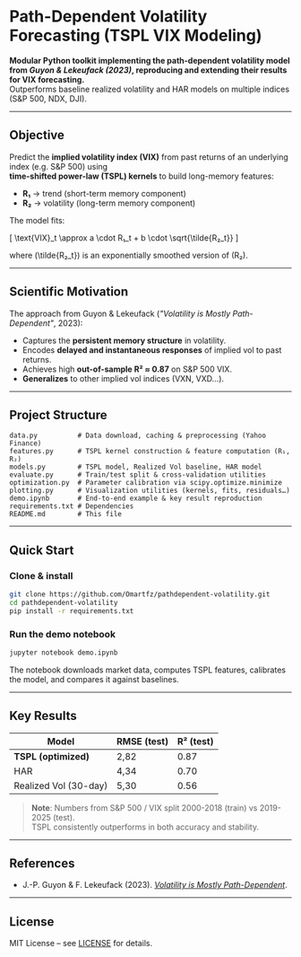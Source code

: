 # Path-Dependent Volatility Forecasting (TSPL VIX Modeling)

**Modular Python toolkit implementing the path-dependent volatility model from _Guyon & Lekeufack (2023)_, reproducing and extending their results for VIX forecasting.**  
Outperforms baseline realized volatility and HAR models on multiple indices (S&P 500, NDX, DJI).

---

## Objective

Predict the **implied volatility index (VIX)** from past returns of an underlying index (e.g. S&P 500) using  
**time-shifted power-law (TSPL) kernels** to build long-memory features:

- **R₁** → trend (short-term memory component)  
- **R₂** → volatility (long-term memory component)

The model fits:

\[
\text{VIX}_t \approx a \cdot R₁_t + b \cdot \sqrt{\tilde{R₂_t}}
\]

where \(\tilde{R₂_t}\) is an exponentially smoothed version of \(R₂\).

---

## Scientific Motivation

The approach from Guyon & Lekeufack (_"Volatility is Mostly Path-Dependent"_, 2023):

- Captures the **persistent memory structure** in volatility.
- Encodes **delayed and instantaneous responses** of implied vol to past returns.
- Achieves high **out-of-sample R² ≈ 0.87** on S&P 500 VIX.
- **Generalizes** to other implied vol indices (VXN, VXD…).

---

## Project Structure

```
data.py          # Data download, caching & preprocessing (Yahoo Finance)
features.py      # TSPL kernel construction & feature computation (R₁, R₂)
models.py        # TSPL model, Realized Vol baseline, HAR model
evaluate.py      # Train/test split & cross-validation utilities
optimization.py  # Parameter calibration via scipy.optimize.minimize
plotting.py      # Visualization utilities (kernels, fits, residuals…)
demo.ipynb       # End-to-end example & key result reproduction
requirements.txt # Dependencies
README.md        # This file
```

---

##  Quick Start

### Clone & install
```bash
git clone https://github.com/Omartfz/pathdependent-volatility.git
cd pathdependent-volatility
pip install -r requirements.txt
```

### Run the demo notebook
```bash
jupyter notebook demo.ipynb
```
The notebook downloads market data, computes TSPL features, calibrates the model, and compares it against baselines.

---

## Key Results

| Model                   | RMSE (test) | R² (test) |
|-------------------------|-------------|-----------|
| **TSPL (optimized)**    | 2,82        | 0.87      |
| HAR                     | 4,34        | 0.70      |
| Realized Vol (30-day)   | 5,30        | 0.56      |

> **Note**: Numbers from S&P 500 / VIX split 2000-2018 (train) vs 2019-2025 (test).  
> TSPL consistently outperforms in both accuracy and stability.


---

## References

- J.-P. Guyon & F. Lekeufack (2023). [_Volatility is Mostly Path-Dependent_]([https://doi.org/10.1080/14697688.2023.2221281]).


---

##  License

MIT License – see [LICENSE](LICENSE) for details.
